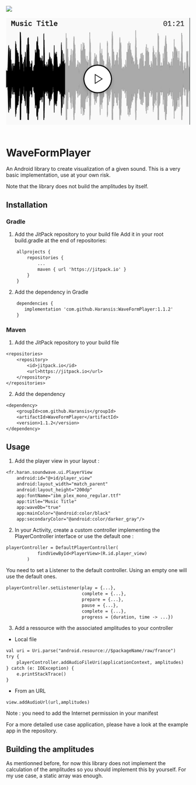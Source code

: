 [![](https://jitpack.io/v/Haransis/WaveFormPlayer.svg)](https://jitpack.io/#Haransis/WaveFormPlayer)
<p align="center">
  <img src="https://github.com/haransis/waveformplayer/blob/assets/Player.png"><br><br>
</p>

# WaveFormPlayer
An Android library to create visualization of a given sound. This is a very basic implementation, use at your own risk.

Note that the library does not build the amplitudes by itself.

## Installation
### Gradle
1. Add the JitPack repository to your build file
Add it in your root build.gradle at the end of repositories:
```
    allprojects {
		repositories {
			...
			maven { url 'https://jitpack.io' }
		}
	}
```
2. Add the dependency in Gradle
```
    dependencies {
       implementation 'com.github.Haransis:WaveFormPlayer:1.1.2'
    }
```

### Maven
1. Add the JitPack repository to your build file
```
<repositories>
	<repository>
	    <id>jitpack.io</id>
	    <url>https://jitpack.io</url>
	</repository>
</repositories>
```
2. Add the dependency
```
<dependency>
    <groupId>com.github.Haransis</groupId>
    <artifactId>WaveFormPlayer</artifactId>
    <version>1.1.2</version>
</dependency>
```

## Usage
1. Add the player view in your layout :
```
<fr.haran.soundwave.ui.PlayerView
    android:id="@+id/player_view"
    android:layout_width="match_parent"
    android:layout_height="200dp"
    app:fontName="ibm_plex_mono_regular.ttf"
    app:title="Music Title"
    app:waveDb="true"
    app:mainColor="@android:color/black"
    app:secondaryColor="@android:color/darker_gray"/>
```

2. In your Activity, create a custom controller implementing the PlayerController interface or use the default one :
```
playerController = DefaultPlayerController(
            findViewById<PlayerView>(R.id.player_view)
        )
```
You need to set a Listener to the default controller. Using an empty one will use the default ones.
```
playerController.setListener(play = {...},
                             complete = {...},
                             prepare = {...},
                             pause = {...},
                             complete = {...},
                             progress = {duration, time -> ...})
```

3. Add a ressource with the associated amplitudes to your controller
- Local file
```
val uri = Uri.parse("android.resource://$packageName/raw/france")
try {
    playerController.addAudioFileUri(applicationContext, amplitudes)
} catch (e: IOException) {
    e.printStackTrace()
}
```
- From an URL
```
view.addAudioUrl(url,amplitudes)
```
Note : you need to add the Internet permission in your manifest

For a more detailed use case application, please have a look at the example app in the repository.

## Building the amplitudes
As mentionned before, for now this library does not implement the calculation of the amplitudes so you should implement this by yourself. For my use case, a static array was enough.

